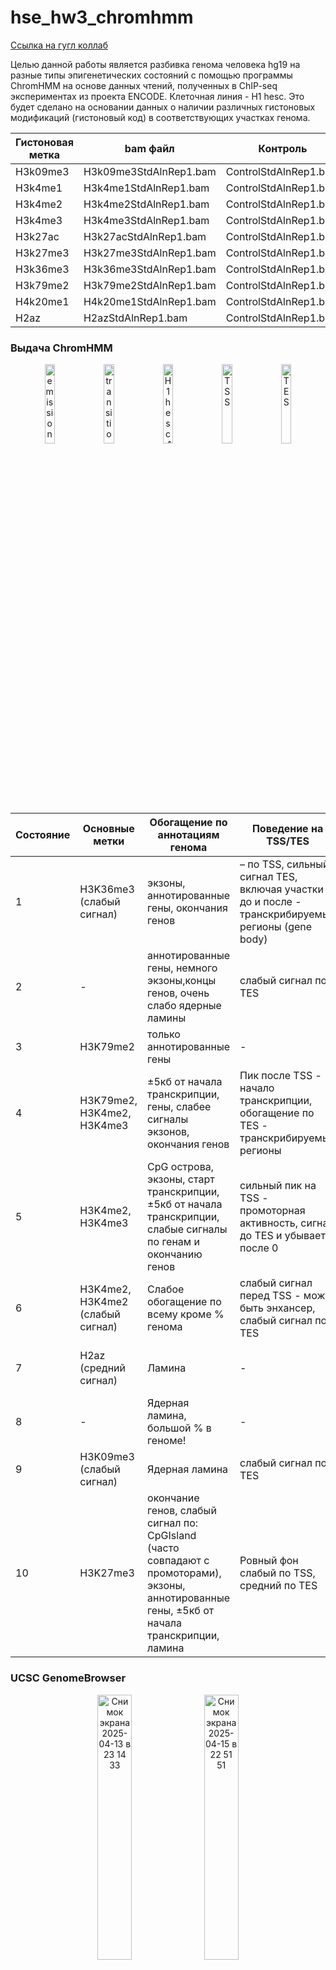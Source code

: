 # hse_hw3_chromhmm

[Ссылка на гугл коллаб](https://colab.research.google.com/drive/1gk7-38t-0awgpMGkk0WG8GbP_jDq1fgl?authuser=2#scrollTo=zap-6PjQKi9x)

 Целью данной работы является разбивка генома человека hg19 на разные типы эпигенетических состояний с помощью программы ChromHMM на основе данных чтений, полученных в ChIP-seq экспериментах из проекта ENCODE. Клеточная линия - H1 hesc. Это будет сделано на основании данных о наличии различных гистоновых модификаций (гистоновый код) в соответствующих участках генома. 

 | Гистоновая метка | bam файл           | Контроль             |
|--------------|------------------------------|-----------------------------|
| H3k09me3     | H3k09me3StdAlnRep1.bam       | ControlStdAlnRep1.bam       |
| H3k4me1      | H3k4me1StdAlnRep1.bam        | ControlStdAlnRep1.bam       |
| H3k4me2      | H3k4me2StdAlnRep1.bam        | ControlStdAlnRep1.bam       |
| H3k4me3      | H3k4me3StdAlnRep1.bam        | ControlStdAlnRep1.bam       |
| H3k27ac      | H3k27acStdAlnRep1.bam        | ControlStdAlnRep1.bam       |
| H3k27me3     | H3k27me3StdAlnRep1.bam       | ControlStdAlnRep1.bam       |
| H3k36me3     | H3k36me3StdAlnRep1.bam       | ControlStdAlnRep1.bam       |
| H3k79me2     | H3k79me2StdAlnRep1.bam       | ControlStdAlnRep1.bam       |
| H4k20me1     | H4k20me1StdAlnRep1.bam       | ControlStdAlnRep1.bam       |
| H2az         | H2azStdAlnRep1.bam           | ControlStdAlnRep1.bam       |

### Выдача ChromHMM
<p align="center">
  <img src="https://github.com/user-attachments/assets/eb91213a-46eb-415d-ad0b-6112ae05e529" alt="emissions_10" width="18%">
  <img src="https://github.com/user-attachments/assets/66a5c149-699c-4591-900e-0588fdbb0070" alt="transitions_10" width="18%">
  <img src="https://github.com/user-attachments/assets/a2d83b69-d6f8-4bbd-bf00-7e85caab10d1" alt="H1hesc_10_overlap" width="18%">
  <img src="https://github.com/user-attachments/assets/e40a84a4-6cd8-4742-93da-f2df3fd445d7" alt="TSS" width="18%">
  <img src="https://github.com/user-attachments/assets/062ae31e-1eba-480b-a41c-663cc34e00b9" alt="TES" width="18%">
</p>



| Состояние | Основные метки                          | Обогащение по аннотациям генома         | Поведение на TSS/TES                         | Предполагаемая функция       |
|-----------|------------------------------------------|------------------------------------------|----------------------------------------------|-------------------------------|
| 1         | H3K36me3 (слабый сигнал)         | экзоны, аннотированные гены, окончания генов | – по TSS, сильный сигнал TES, включая участки до и после - транскрибируемые регионы (gene body)                                           |  Тело гена (Transcribed region)  |
| 2         | -                                | аннотированные гены, немного экзоны,концы генов, очень слабо ядерные ламины                   | слабый сигнал по TES                     |  Слабая транскрипция             |
| 3         | H3K79me2                         | только аннотированные гены                             | -                                     |  Слабая транскрипция         |
| 4         | H3K79me2, H3K4me2, H3K4me3       | ±5кб от начала транскрипции, гены, слабее сигналы экзонов, окончания генов                   | Пик после TSS - начало транскрипции, обогащение по TES - транскрибируемые регионы                             |    Слабая транскрипция         |
| 5         | H3K4me2, H3K4me3                 | CpG острова, экзоны, старт транскрипции, ±5кб от начала транскрипции, слабые сигналы по генам и окончанию генов                        | сильный пик на TSS - промоторная активность, сигнал до TES и убывает после 0           |   Активный промотор       |
| 6         | H3K4me2, H3K4me2 (слабый сигнал) | Слабое обогащение по всему кроме % генома                        | cлабый сигнал перед TSS - может быть энхансер, слабый сигнал по TES                                   | Слабый промотор / слабый энхансер    |
| 7         | H2az (средний сигнал)            | Ламина                   | -                |  Инсулятор / структурно стабилизированный участок             |
| 8         | -                                | Ядерная ламина, большой % в геноме!               | -                |  Гетерохроматин          |
| 9         | H3K09me3 (слабый сигнал)         | Ядерная ламина               | слабый сигнал по TES                              | Гетерохроматин (репрессированный)   |
| 10        | H3K27me3                         | окончание генов, слабый сигнал по: CpGIsland (часто совпадают с промоторами), экзоны, аннотированные гены, ±5кб от начала транскрипции, ламина                      | Ровный фон слабый по TSS, средний по TES                                   |  Polycomb-репрессия    |

### UCSC GenomeBrowser
<p align="center">
  <img src="https://github.com/user-attachments/assets/a96a1a12-06b4-4324-a185-28b1b157f773" alt="Снимок экрана 2025-04-13 в 23 14 33" width="33%">
  <img src="https://github.com/user-attachments/assets/84e75b46-e478-47b6-a96a-2797bf392777" alt="Снимок экрана 2025-04-15 в 22 51 51" width="33%">
  <img src="https://github.com/user-attachments/assets/0b028b24-a7ec-49ab-bd17-735aefafe8f1" alt="Снимок экрана 2025-04-15 в 22 52 39" width="33%">
</p>

### UCSC GenomeBrowser с названиями эпигенетических типов

<img width="1372" alt="Снимок экрана 2025-04-15 в 23 00 00" src="https://github.com/user-attachments/assets/331c7462-0f52-4cf9-91c4-4d2946b303a3" />

## Бонус 

Оценка качества эпигенетической аннотации, полученной с помощью ChromHMM, с использованием SAGAconf показала, что большинство состояний обладают высокой стабильностью.

Наиболее стабильными оказались состояния 7 (R² = 0.995), 5 (0.86), 8 (0.85) и 0 (0.81)
Только двум типам (3 (0.35) и 9 (0.38)) нельзя доверять тк имеют низкую воспроизводимость 
В целом, полученные значения R² указывают на высокую воспроизводимость модели, что подтверждает надёжность предсказаний ChromHMM на выбранных данных.


<img width="401" alt="Снимок экрана 2025-04-20 в 02 22 07" src="https://github.com/user-attachments/assets/19f4819d-f5e9-4c05-bc46-b0f32637a01d" />

